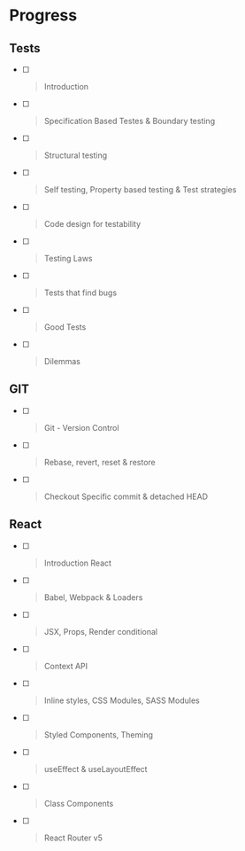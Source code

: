 # Progress

## Tests
- [ ] > Introduction
- [ ] > Specification Based Testes & Boundary testing
- [ ] > Structural testing
- [ ] > Self testing, Property based testing & Test strategies
- [ ] > Code design for testability
- [ ] > Testing Laws
- [ ] > Tests that find bugs
- [ ] > Good Tests
- [ ] > Dilemmas

## GIT
- [ ] > Git - Version Control
- [ ] > Rebase, revert, reset & restore
- [ ] > Checkout Specific commit & detached HEAD

## React
- [ ] > Introduction React
- [ ] > Babel, Webpack & Loaders
- [ ] > JSX, Props, Render conditional
- [ ] > Context API
- [ ] > Inline styles, CSS Modules, SASS Modules
- [ ] > Styled Components, Theming
- [ ] > useEffect & useLayoutEffect
- [ ] > Class Components
- [ ] > React Router v5


